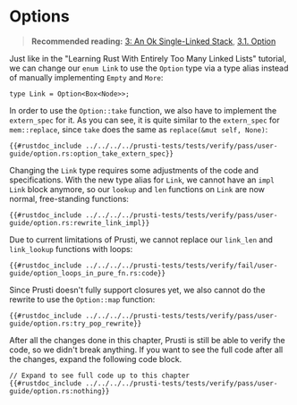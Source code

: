 # Options

> **Recommended reading:** 
> [3: An Ok Single-Linked Stack](https://rust-unofficial.github.io/too-many-lists/second.html),
> [3.1. Option](https://rust-unofficial.github.io/too-many-lists/second-option.html)

Just like in the "Learning Rust With Entirely Too Many Linked Lists" tutorial, we can change our `enum Link` to use the `Option` type via a type alias instead of manually implementing `Empty` and `More`:

```rust,noplaypen,ignore
type Link = Option<Box<Node>>;
```

In order to use the `Option::take` function, we also have to implement the `extern_spec` for it. As you can see, it is quite similar to the `extern_spec` for `mem::replace`, since `take` does the same as `replace(&mut self, None)`:

```rust,noplaypen
{{#rustdoc_include ../../../../prusti-tests/tests/verify/pass/user-guide/option.rs:option_take_extern_spec}}
```

Changing the `Link` type requires some adjustments of the code and specifications. With the new type alias for `Link`, we cannot have an `impl Link` block anymore, so our `lookup` and `len` functions on `Link` are now normal, free-standing functions:

```rust,noplaypen
{{#rustdoc_include ../../../../prusti-tests/tests/verify/pass/user-guide/option.rs:rewrite_link_impl}}
```

Due to current limitations of Prusti, we cannot replace our `link_len` and `link_lookup` functions with loops:

<!-- TODO: link capabilities/limitations chapter (loops in pure functions) -->

```rust,noplaypen,ignore
{{#rustdoc_include ../../../../prusti-tests/tests/verify/fail/user-guide/option_loops_in_pure_fn.rs:code}}
```

Since Prusti doesn't fully support closures yet, we also cannot do the rewrite to use the `Option::map` function:
```rust,noplaypen
{{#rustdoc_include ../../../../prusti-tests/tests/verify/pass/user-guide/option.rs:try_pop_rewrite}}
```

After all the changes done in this chapter, Prusti is still be able to verify the code, so we didn't break anything.
If you want to see the full code after all the changes, expand the following code block.

```rust,noplaypen
// Expand to see full code up to this chapter
{{#rustdoc_include ../../../../prusti-tests/tests/verify/pass/user-guide/option.rs:nothing}}
```